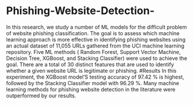 # Phishing-Website-Detection-
In this research, we study a number of ML models for the difficult problem of website phishing classification. The goal is to assess which machine learning approach is more effective in identifying phishing websites using an actual dataset of 11,055 URLs gathered from the UCI machine learning repository.
Five ML methods ( Random Forest, Support Vector Machine, Decision Tree, XGBoost, and Stacking Classifier) were used to achieve the goal. 
There are a total of 30 distinct features that are used to identify whether a given website URL is legitimate or phishing.
#Results
In this experiment, the XGBoost model’S testing accuracy of 97.42 % is highest, followed by the Stacking Classifier model with 96.29 %. Many machine learning methods for phishing website detection in the literature were outperformed by our results.
